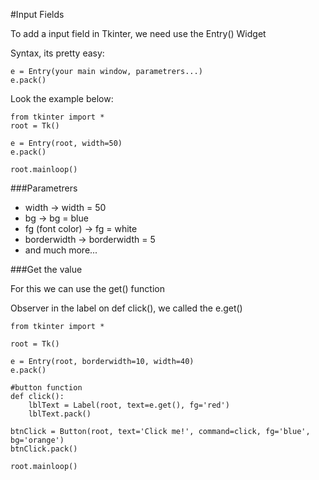 #Input Fields

<p>To add a input field in Tkinter, we need use the Entry() Widget</p>

Syntax, its pretty easy:
```
e = Entry(your main window, parametrers...)
e.pack()
```

Look the example below:

```
from tkinter import *
root = Tk()

e = Entry(root, width=50)
e.pack()

root.mainloop()
```

###Parametrers
* width -> width = 50
* bg -> bg = blue
* fg (font color) -> fg = white
* borderwidth -> borderwidth = 5
* and much more...

###Get the value
<p>For this we can use the get() function</p>

<p>Observer in the label on def click(), we called the e.get()</p>

```
from tkinter import *

root = Tk()

e = Entry(root, borderwidth=10, width=40)
e.pack()

#button function
def click():
    lblText = Label(root, text=e.get(), fg='red')
    lblText.pack()

btnClick = Button(root, text='Click me!', command=click, fg='blue', bg='orange')
btnClick.pack()

root.mainloop()
```